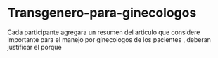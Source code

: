 # Transgenero-para-ginecologos
Cada participante agregara un resumen del articulo que considere importante para el manejo por ginecologos de los pacientes , deberan justificar el porque
